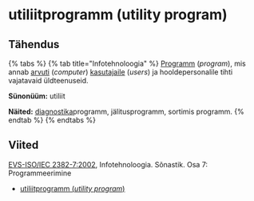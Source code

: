 # utiliitprogramm (utility program)

## Tähendus

{% tabs %}
{% tab title="Infotehnoloogia" %}
[Programm](programm-program.md) (_program_), mis annab [arvuti](arvuti-computer.md) (_computer_) [kasutajaile](kasutaja-user.md) (_users_) ja hooldepersonalile tihti vajatavaid üldteenuseid.

**Sünonüüm:** utiliit

**Näited:** [diagnostika](diagnostiline-diagnostic.md)programm, jälitusprogramm, sortimis programm.
{% endtab %}
{% endtabs %}

## Viited

[EVS-ISO/IEC 2382-7:2002](http://www.evs.ee/tooted/evs-iso-iec-2382-7-2002), Infotehnoloogia. Sõnastik. Osa 7: Programmeerimine

* [utiliitprogramm (_utility program_)](https://www.eki.ee/dict/its/index.cgi?Q=D116F442-6C03-1014-88DC-FC5F0DBED45A\&F=GUID\&C01=1\&C02=0\&C10=1)
